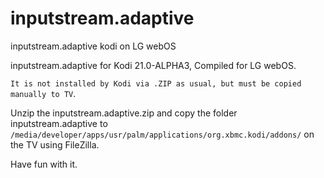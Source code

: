 # inputstream.adaptive
inputstream.adaptive kodi on LG webOS 

inputstream.adaptive for Kodi 21.0-ALPHA3, Compiled for LG webOS.

`It is not installed by Kodi via .ZIP as usual, but must be copied manually to TV`.

Unzip the inputstream.adaptive.zip and copy the folder inputstream.adaptive to `/media/developer/apps/usr/palm/applications/org.xbmc.kodi/addons/` on the TV using FileZilla. 

Have fun with it.
